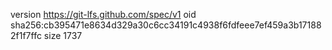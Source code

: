 version https://git-lfs.github.com/spec/v1
oid sha256:cb395471e8634d329a30c6cc34191c4938f6fdfeee7ef459a3b171882f1f7ffc
size 1737
